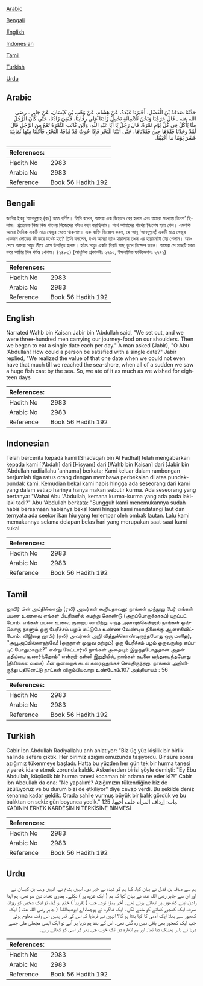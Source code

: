 [Arabic](#arabic)

[Bengali](#bengali)

[English](#english)

[Indonesian](#indonesian)

[Tamil](#tamil)

[Turkish](#turkish)

[Urdu](#urdu)

## Arabic


<div dir="rtl" lang="ar" style={{fontSize:'larger',backgroundColor:'#f8f9fa',padding:20}}>
حَدَّثَنَا صَدَقَةُ بْنُ الْفَضْلِ، أَخْبَرَنَا عَبْدَةُ، عَنْ هِشَامٍ، عَنْ وَهْبِ بْنِ كَيْسَانَ، عَنْ جَابِرٍ ـ رضى الله عنه ـ قَالَ خَرَجْنَا وَنَحْنُ ثَلاَثُمِائَةٍ نَحْمِلُ زَادَنَا عَلَى رِقَابِنَا، فَفَنِيَ زَادُنَا، حَتَّى كَانَ الرَّجُلُ مِنَّا يَأْكُلُ فِي كُلِّ يَوْمٍ تَمْرَةً‏.‏ قَالَ رَجُلٌ يَا أَبَا عَبْدِ اللَّهِ، وَأَيْنَ كَانَتِ التَّمْرَةُ تَقَعُ مِنَ الرَّجُلِ قَالَ لَقَدْ وَجَدْنَا فَقْدَهَا حِينَ فَقَدْنَاهَا، حَتَّى أَتَيْنَا الْبَحْرَ فَإِذَا حُوتٌ قَدْ قَذَفَهُ الْبَحْرُ، فَأَكَلْنَا مِنْهَا ثَمَانِيَةَ عَشَرَ يَوْمًا مَا أَحْبَبْنَا‏.‏
</div>
<div style={{backgroundColor:'#f8f9fa',padding:20, marginBottom: 10}}><table> <thead> <tr> <th>References:</th> <th></th> </tr> </thead> <tbody><tr><td>Hadith No</td><td>2983</td></tr><tr><td>Arabic No</td><td>2983</td></tr><tr><td>Reference</td><td>Book 56 Hadith 192</td></tr></tbody></table></div>

## Bengali


<div dir="ltr" lang="bn" style={{fontSize:'larger',backgroundColor:'#f8f9fa',padding:20}}>
জাবির ইবনু ‘আবদুল্লাহ্ (রাঃ) হতে বর্ণিত। তিনি বলেন, আমরা এক জিহাদে বের হলাম এবং আমরা সংখ্যায় তিনশ’ ছিলাম। প্রত্যেকে নিজ নিজ পাথেয় নিজেদের কাঁধে বহন করছিলাম। পথে আমাদের পাথেয় নিঃশেষ হয়ে গেল। এমনকি আমরা দৈনিক একটি মাত্র খেজুর খেতে থাকলাম। এক ব্যক্তি জিজ্ঞেস করল, হে আবূ ‘আবদুল্লাহ্! একটি মাত্র খেজুর একজন লোকের কী করে যথেষ্ট হত? তিনি বললেন, যখন আমরা তাও হারালাম তখন এর হারানোটা টের পেলাম। অবশেষে আমরা সমুদ্র তীরে এসে উপস্থিত হলাম। হঠাৎ সমুদ্র একটা বিরাট মাছ কূলে নিক্ষেপ করল। আমরা সে মাছটি মজা করে আঠার দিন পর্যন্ত খেলাম। (২৪৮৩) (আধুনিক প্রকাশনীঃ ২৭৬২, ইসলামিক ফাউন্ডেশনঃ ২৭৭২)
</div>
<div style={{backgroundColor:'#f8f9fa',padding:20, marginBottom: 10}}><table> <thead> <tr> <th>References:</th> <th></th> </tr> </thead> <tbody><tr><td>Hadith No</td><td>2983</td></tr><tr><td>Arabic No</td><td>2983</td></tr><tr><td>Reference</td><td>Book 56 Hadith 192</td></tr></tbody></table></div>

## English


<div dir="ltr" lang="en" style={{fontSize:'larger',backgroundColor:'#f8f9fa',padding:20}}>
Narrated Wahb bin Kaisan:Jabir bin 'Abdullah said, "We set out, and we were three-hundred men carrying our journey-food on our shoulders. Then we began to eat a single date each per day." A man asked (Jabir), "O Abu 'Abdullah! How could a person be satisfied with a single date?" Jabir replied, "We realized the value of that one date when we could not even have that much till we reached the sea-shore, when all of a sudden we saw a huge fish cast by the sea. So, we ate of it as much as we wished for eighteen days
</div>
<div style={{backgroundColor:'#f8f9fa',padding:20, marginBottom: 10}}><table> <thead> <tr> <th>References:</th> <th></th> </tr> </thead> <tbody><tr><td>Hadith No</td><td>2983</td></tr><tr><td>Arabic No</td><td>2983</td></tr><tr><td>Reference</td><td>Book 56 Hadith 192</td></tr></tbody></table></div>

## Indonesian


<div dir="ltr" lang="id" style={{fontSize:'larger',backgroundColor:'#f8f9fa',padding:20}}>
Telah bercerita kepada kami [Shadaqah bin Al Fadhal] telah mengabarkan kepada kami ['Abdah] dari [Hisyam] dari [Wahb bin Kaisan] dari [Jabir bin 'Abdullah radliallahu 'anhuma] berkata; Kami keluar dalam rambongan berjumlah tiga ratus orang dengan membawa perbekalan di atas pundak-pundak kami. Kemudian bekal kami habis hingga ada seseorang dari kami yang dalam setiap harinya hanya makan sebutir kurma. Ada seseorang yang bertanya: "Wahai Abu 'Abdullah, kemana kurma-kurma yang ada pada laki-laki tadi?" Abu 'Abdullah berkata: "Sungguh kami menemukannya sudah habis bersamaan habisnya bekal kami hingga kami mendatangi laut dan ternyata ada seekor ikan hiu yang terlempar oleh ombak lautan. Lalu kami memakannya selama delapan belas hari yang merupakan saat-saat kami sukai
</div>
<div style={{backgroundColor:'#f8f9fa',padding:20, marginBottom: 10}}><table> <thead> <tr> <th>References:</th> <th></th> </tr> </thead> <tbody><tr><td>Hadith No</td><td>2983</td></tr><tr><td>Arabic No</td><td>2983</td></tr><tr><td>Reference</td><td>Book 56 Hadith 192</td></tr></tbody></table></div>

## Tamil


<div dir="ltr" lang="ta" style={{fontSize:'larger',backgroundColor:'#f8f9fa',padding:20}}>
ஜாபிர் பின் அப்தில்லாஹ் (ரலி) அவர்கள் கூறியதாவது: நாங்கள் முந்நூறு பேர் எங்கள் பயண உணவை எங்கள் பிடரிகளில் சுமந்து கொண்டு (அறப்போருக்காகப்) புறப்பட் டோம். எங்கள் பயண உணவு குறைய லாயிற்று. எந்த அளவுக்கென்றால் நாங்கள் ஒவ்வொரு நாளும் ஒரு பேரீச்சம் பழம் மட்டுமே உண்ண வேண்டிய நிலைக்கு ஆளாகிவிட்டோம். லிஇதை ஜாபிர் (ரலி) அவர்கள் அறி வித்துக்கொண்டிருந்தபோது ஒரு மனிதர், ‘‘அபூஅப்தில்லாஹ்வே! (ஒருநாள் முழுவ தற்கும்) ஒரு பேரீச்சம் பழம் ஒருவருக்கு எப்படிப் போதுமாகும்?” என்று கேட்டார்லி நாங்கள் அதையும் இழந்தபோதுதான் அதன் மதிப்பை உணர்ந்தோம்” என்றார் கள்லி இறுதியில், நாங்கள் கடலை வந்தடைந்தபோது (திமிங்கல வகை) மீன் ஒன்றைக் கடல் கரைஒதுங்கச் செய்திருந்தது. நாங்கள் அதிலிருந்து பதினெட்டு நாட்கள் விரும்பியவாறு உண்டோம்.107 அத்தியாயம் : 56
</div>
<div style={{backgroundColor:'#f8f9fa',padding:20, marginBottom: 10}}><table> <thead> <tr> <th>References:</th> <th></th> </tr> </thead> <tbody><tr><td>Hadith No</td><td>2983</td></tr><tr><td>Arabic No</td><td>2983</td></tr><tr><td>Reference</td><td>Book 56 Hadith 192</td></tr></tbody></table></div>

## Turkish


<div dir="ltr" lang="tr" style={{fontSize:'larger',backgroundColor:'#f8f9fa',padding:20}}>
Cabir İbn Abdullah Radiyallahu anh anlatıyor: "Biz üç yüz kişilik bir birlik halinde sefere çıktık. Her birimiz azığını omuzunda taşıyordu. Bir süre sonra azığımız tükenmeye başladı. Hatta bu yüzden her gün tek bir hurma tanesi yiyerek idare etmek zorunda kaldık. Askerlerden birisi şöyle demişti: "Ey Ebu Abdullah, küçücük bir hurma tanesi kocaman bir adama ne eder ki?!" Cabir İbn Abdullah da ona: "Ne yapalım!? Azığımızın tükendiğine biz de üzülüyoruz ve bu durum bizi de etkiliyor" diye cevap verdi. Bu şekilde deniz kenarına kadar geldik. Orada sahile vurmuş büyük bir balık gördük ve bu balıktan on sekiz gün boyunca yedik." باب: إرداف المرأة خلف أخيها. 125. KADININ ERKEK KARDEŞİNİN TERKİSİNE BİNMESİ
</div>
<div style={{backgroundColor:'#f8f9fa',padding:20, marginBottom: 10}}><table> <thead> <tr> <th>References:</th> <th></th> </tr> </thead> <tbody><tr><td>Hadith No</td><td>2983</td></tr><tr><td>Arabic No</td><td>2983</td></tr><tr><td>Reference</td><td>Book 56 Hadith 192</td></tr></tbody></table></div>

## Urdu


<div dir="rtl" lang="ur" style={{fontSize:'larger',backgroundColor:'#f8f9fa',padding:20}}>
ہم سے صدقہ بن فضل نے بیان کیا، کہا ہم کو عبدہ نے خبر دی، انہیں ہشام نے، انہیں وہب بن کیسان نے اور ان سے جابر رضی اللہ عنہ نے بیان کیا کہ ہم ( ایک غزوہ پر ) نکلے۔ ہماری تعداد تین سو تھی، ہم اپنا راشن اپنے کندھوں پر اٹھائے ہوئے تھے۔ آخر ہمارا توشہ جب ( تقریباً ) ختم ہو گیا، تو ایک شخص کو روزانہ صرف ایک کھجور کھانے کو ملنے لگی۔ ایک شاگرد نے پوچھا، اے ابوعبداللہ! ( جابر رضی اللہ عنہ ) ایک کھجور سے بھلا ایک آدمی کا کیا بنتا ہو گا؟ انہوں نے فرمایا کہ اس کی قدر ہمیں اس وقت معلوم ہوئی جب ایک کھجور بھی باقی نہیں رہ گئی تھی۔ اس کے بعد ہم دریا پر آئے تو ایک ایسی مچھلی ملی جسے دریا نے باہر پھینک دیا تھا۔ اور ہم اٹھارہ دن تک خوب جی بھر کر اسی کو کھاتے رہے۔
</div>
<div style={{backgroundColor:'#f8f9fa',padding:20, marginBottom: 10}}><table> <thead> <tr> <th>References:</th> <th></th> </tr> </thead> <tbody><tr><td>Hadith No</td><td>2983</td></tr><tr><td>Arabic No</td><td>2983</td></tr><tr><td>Reference</td><td>Book 56 Hadith 192</td></tr></tbody></table></div>